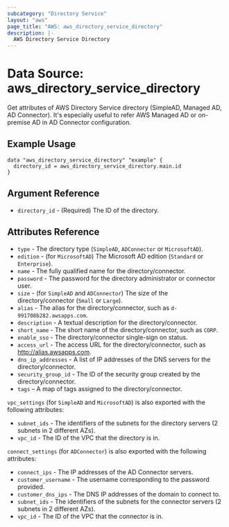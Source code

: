 ```yaml
---
subcategory: "Directory Service"
layout: "aws"
page_title: "AWS: aws_directory_service_directory"
description: |-
  AWS Directory Service Directory
---
```


# Data Source: aws_directory_service_directory

Get attributes of AWS Directory Service directory (SimpleAD, Managed AD, AD Connector). It's especially useful to refer AWS Managed AD or on-premise AD in AD Connector configuration. 

## Example Usage

```hcl
data "aws_directory_service_directory" "example" {
  directory_id = aws_directory_service_directory.main.id
}
```

## Argument Reference

* `directory_id` - (Required) The ID of the directory.

## Attributes Reference

* `type` - The directory type (`SimpleAD`, `ADConnector` or `MicrosoftAD`).
* `edition` - (for `MicrosoftAD`) The Microsoft AD edition (`Standard` or `Enterprise`).
* `name` - The fully qualified name for the directory/connector.
* `password` - The password for the directory administrator or connector user.
* `size` - (for `SimpleAD` and `ADConnector`) The size of the directory/connector (`Small` or `Large`).
* `alias` - The alias for the directory/connector, such as `d-991708b282.awsapps.com`.
* `description` - A textual description for the directory/connector.
* `short_name` - The short name of the directory/connector, such as `CORP`.
* `enable_sso` - The directory/connector single-sign on status.
* `access_url` - The access URL for the directory/connector, such as http://alias.awsapps.com.
* `dns_ip_addresses` - A list of IP addresses of the DNS servers for the directory/connector.
* `security_group_id` - The ID of the security group created by the directory/connector.
* `tags` – A map of tags assigned to the directory/connector.
 
 `vpc_settings` (for `SimpleAD` and `MicrosoftAD`) is also exported with the following attributes:
 
* `subnet_ids` - The identifiers of the subnets for the directory servers (2 subnets in 2 different AZs).
* `vpc_id` - The ID of the VPC that the directory is in.
 
`connect_settings` (for `ADConnector`) is also exported with the following attributes:
 
* `connect_ips` - The IP addresses of the AD Connector servers.
* `customer_username` - The username corresponding to the password provided.
* `customer_dns_ips` - The DNS IP addresses of the domain to connect to.
* `subnet_ids` - The identifiers of the subnets for the connector servers (2 subnets in 2 different AZs).
* `vpc_id` - The ID of the VPC that the connector is in.
